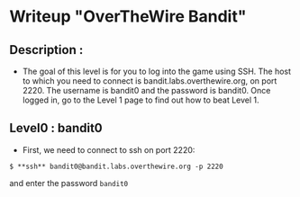 # Writeup "OverTheWire Bandit"

## Description : 
- The goal of this level is for you to log into the game using SSH. The host to which you need to connect is bandit.labs.overthewire.org, on port 2220. The username is bandit0 and the password is bandit0. Once logged in, go to the Level 1 page to find out how to beat Level 1.

## Level0 : bandit0 
- First, we need to connect to ssh on port 2220: 
```
$ **ssh** bandit0@bandit.labs.overthewire.org -p 2220
```
and enter the password `bandit0`


